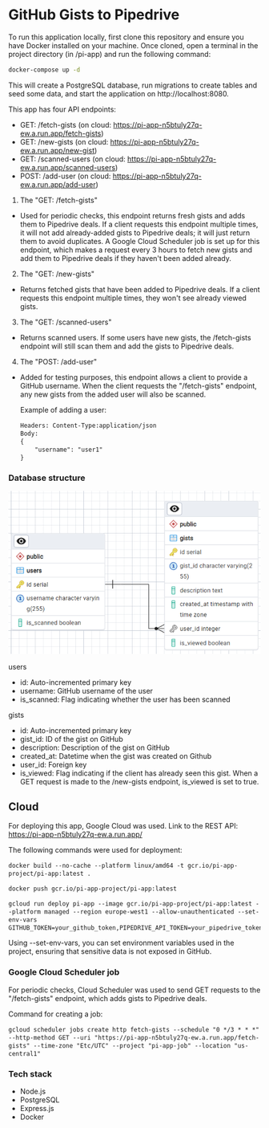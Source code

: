 # GitHub Gists to Pipedrive
To run this application locally, first clone this repository and ensure you have Docker installed on your machine. Once cloned, open a terminal in the project directory (in /pi-app) and run the following command:
```sh
docker-compose up -d
```
This will create a PostgreSQL database, run migrations to create tables and seed some data, and start the application on http://localhost:8080.

This app has four API endpoints:

- GET: /fetch-gists (on cloud: https://pi-app-n5btuly27q-ew.a.run.app/fetch-gists)
- GET: /new-gists (on cloud: https://pi-app-n5btuly27q-ew.a.run.app/new-gist)
- GET: /scanned-users (on cloud: https://pi-app-n5btuly27q-ew.a.run.app/scanned-users)
- POST: /add-user (on cloud: https://pi-app-n5btuly27q-ew.a.run.app/add-user)

1. The "GET: /fetch-gists"
- Used for periodic checks, this endpoint returns fresh gists and adds them to Pipedrive deals. If a client requests this endpoint multiple times, it will not add already-added gists to Pipedrive deals; it will just return them to avoid duplicates. A Google Cloud Scheduler job is set up for this endpoint, which makes a request every 3 hours to fetch new gists and add them to Pipedrive deals if they haven't been added already.

2. The "GET: /new-gists" 
- Returns fetched gists that have been added to Pipedrive deals. If a client requests this endpoint multiple times, they won't see already viewed gists.

3. The "GET: /scanned-users"
- Returns scanned users. If some users have new gists, the /fetch-gists endpoint will still scan them and add the gists to Pipedrive deals.

4. The "POST: /add-user"
- Added for testing purposes, this endpoint allows a client to provide a GitHub username. When the client requests the "/fetch-gists" endpoint, any new gists from the added user will also be scanned.

    Example of adding a user:
    ```
    Headers: Content-Type:application/json
    Body: 
    {
        "username": "user1"
    }
    ```

### Database structure
![Database](readme_files/erd.png)

users
- id: Auto-incremented primary key
- username: GitHub username of the user
- is_scanned: Flag indicating whether the user has been scanned

gists
- id: Auto-incremented primary key
- gist_id: ID of the gist on GitHub
- description: Description of the gist on GitHub
- created_at: Datetime when the gist was created on Github
- user_id: Foreign key
- is_viewed: Flag indicating if the client has already seen this gist. When a GET request is made to the /new-gists endpoint, is_viewed is set to true.

## Cloud
For deploying this app, Google Cloud was used.
Link to the REST API: https://pi-app-n5btuly27q-ew.a.run.app/

The following commands were used for deployment:

```
docker build --no-cache --platform linux/amd64 -t gcr.io/pi-app-project/pi-app:latest .
```

```
docker push gcr.io/pi-app-project/pi-app:latest
```

```
gcloud run deploy pi-app --image gcr.io/pi-app-project/pi-app:latest --platform managed --region europe-west1 --allow-unauthenticated --set-env-vars GITHUB_TOKEN=your_github_token,PIPEDRIVE_API_TOKEN=your_pipedrive_token,POSTGRES_USER=postgres,POSTGRES_PASSWORD=your_password,DB_HOST=your_db_host,DB_PORT=5432,POSTGRES_DB=your_db
```
Using --set-env-vars, you can set environment variables used in the project, ensuring that sensitive data is not exposed in GitHub.

### Google Cloud Scheduler job
For periodic checks, Cloud Scheduler was used to send GET requests to the "/fetch-gists" endpoint, which adds gists to Pipedrive deals.

Command for creating a job:

```
gcloud scheduler jobs create http fetch-gists --schedule "0 */3 * * *" --http-method GET --uri "https://pi-app-n5btuly27q-ew.a.run.app/fetch-gists" --time-zone "Etc/UTC" --project "pi-app-job" --location "us-central1"
```

### Tech stack
- Node.js
- PostgreSQL
- Express.js
- Docker